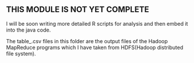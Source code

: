 ## THIS MODULE IS NOT YET COMPLETE

I will be soon writing more detailed R scripts for analysis and then embed it into the java code.

The table_.csv files in this folder are the output files of the Hadoop MapReduce programs which I have taken from HDFS(Hadoop distributed file system).
